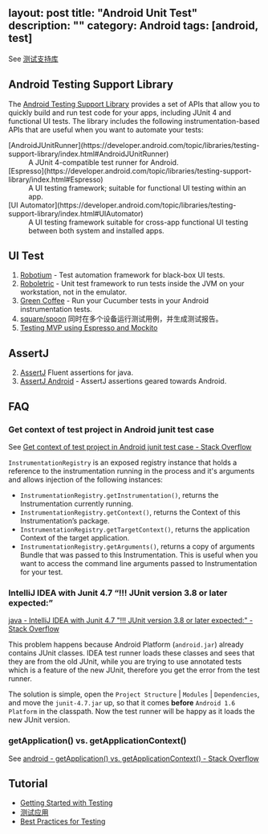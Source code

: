 layout: post
title: "Android Unit Test"
description: ""
category: Android
tags: [android, test]
---

See [测试支持库](https://developer.android.com/topic/libraries/testing-support-library/index.html)

## Android Testing Support Library

The [Android
Testing Support Library](https://developer.android.com/topic/libraries/testing-support-library/index.html) provides a set of APIs that allow you
to quickly build and run test code for your apps, including JUnit 4 and
functional UI tests. The library includes the following instrumentation-based
APIs that are useful when you want to automate your tests:
<dt>[AndroidJUnitRunner](https://developer.android.com/topic/libraries/testing-support-library/index.html#AndroidJUnitRunner)</dt>
<dd>A JUnit 4-compatible test runner for Android.</dd>
<dt>[Espresso](https://developer.android.com/topic/libraries/testing-support-library/index.html#Espresso)</dt>
<dd>A UI testing framework; suitable for functional UI testing within an
app.</dd>
<dt>[UI Automator](https://developer.android.com/topic/libraries/testing-support-library/index.html#UIAutomator)</dt>
<dd>A UI testing framework suitable for cross-app functional UI testing between
both system and installed apps.</dd>

## UI Test

1.  [Robotium](https://github.com/robotiumtech/robotium) - Test automation framework for black-box UI tests.
2.  [Roboletric](http://robolectric.org/) - Unit test framework to run tests inside the JVM on your workstation, not in the emulator.
4.  [Green Coffee](https://github.com/mauriciotogneri/green-coffee) - Run your Cucumber tests in your Android instrumentation tests.
5. [square/spoon](https://github.com/square/spoon) 同时在多个设备运行测试用例，并生成测试报告。
6. [Testing MVP using Espresso and Mockito](https://josiassena.com/testing-mvp-using-espresso-and-mockito)

## AssertJ

2. [AssertJ](http://joel-costigliola.github.io/assertj/index.html) Fluent assertions for java.
1. [AssertJ Android](https://github.com/square/assertj-android) - AssertJ assertions geared towards Android.

## FAQ

### Get context of test project in Android junit test case

See [Get context of test project in Android junit test case - Stack Overflow](http://stackoverflow.com/questions/8605611/get-context-of-test-project-in-android-junit-test-case)

`InstrumentationRegistry` is an exposed registry
instance that holds a reference to the instrumentation running in the
process and it's arguments and allows injection of the following
instances:

* `InstrumentationRegistry.getInstrumentation()`, returns the
      Instrumentation currently running.
* `InstrumentationRegistry.getContext()`, returns the Context of this
      Instrumentation’s package. 
* `InstrumentationRegistry.getTargetContext()`,
      returns the application Context of the target application.
* `InstrumentationRegistry.getArguments()`, returns a copy of arguments
      Bundle that was passed to this Instrumentation. This is useful when
      you want to access the command line arguments passed to
      Instrumentation for your test.

### IntelliJ IDEA with Junit 4.7 “!!! JUnit version 3.8 or later expected:”

[java - IntelliJ IDEA with Junit 4.7 "!!! JUnit version 3.8 or later expected:" - Stack Overflow](http://stackoverflow.com/questions/2422378/intellij-idea-with-junit-4-7-junit-version-3-8-or-later-expected)

This problem happens because Android Platform (`android.jar`) already contains JUnit classes. IDEA test runner loads these classes and sees that they are from the old JUnit, while you are trying to use annotated tests which is a feature of the new JUnit, therefore you get the error from the test runner.

The solution is simple, open the `Project Structure` | `Modules` | `Dependencies`, and move the `junit-4.7.jar` up, so that it comes **before** `Android 1.6 Platform` in the classpath. Now the test runner will be happy as it loads the new JUnit version.

### getApplication() vs. getApplicationContext()

See [android - getApplication() vs. getApplicationContext() - Stack Overflow](http://stackoverflow.com/questions/5018545/getapplication-vs-getapplicationcontext)

## Tutorial

- [Getting Started with Testing](https://developer.android.google.cn/training/testing/start/index.html?hl=zh-cn)
- [测试应用](https://developer.android.google.cn/studio/test/index.html?hl=zh-cn#_2)
- [Best Practices for Testing](https://developer.android.com/training/testing/index.html)

